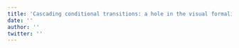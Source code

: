 ```yaml
---
title: 'Cascading conditional transitions: a hole in the visual formalism'
date: ''
author: ''
twitter: ''
---
```

